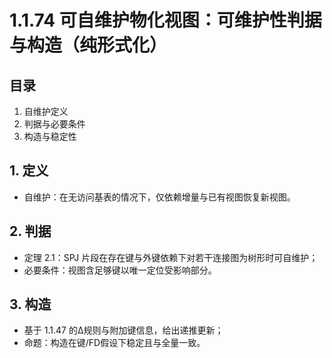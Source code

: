 # 1.1.74 可自维护物化视图：可维护性判据与构造（纯形式化）

## 目录

1. 自维护定义
2. 判据与必要条件
3. 构造与稳定性

## 1. 定义

- 自维护：在无访问基表的情况下，仅依赖增量与已有视图恢复新视图。

## 2. 判据

- 定理 2.1：SPJ 片段在存在键与外键依赖下对若干连接图为树形时可自维护；
- 必要条件：视图含足够键以唯一定位受影响部分。

## 3. 构造

- 基于 1.1.47 的Δ规则与附加键信息，给出递推更新；
- 命题：构造在键/FD假设下稳定且与全量一致。
